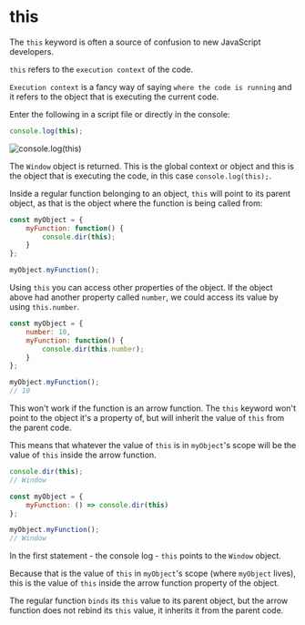 # this

The `this` keyword is often a source of confusion to new JavaScript developers.

`this` refers to the `execution context` of the code.

`Execution context` is a fancy way of saying `where the code is running` and it refers to the object that is executing the current code.

Enter the following in a script file or directly in the console:

```js
console.log(this);
```

![console.log(this)](variables/console-log-this.png)

The `Window` object is returned. This is the global context or object and this is the object that is executing the code, in this case `console.log(this);`.

Inside a regular function belonging to an object, `this` will point to its parent object, as that is the object where the function is being called from:

```js
const myObject = {
	myFunction: function() {
		console.dir(this);
	}
};

myObject.myFunction();
```

<!-- <img src="/images/js1/object-function-this.png" alt="object function this" style="max-width:300px"> -->

Using `this` you can access other properties of the object. If the object above had another property called `number`, we could access its value by using `this.number`.

```js
const myObject = {
	number: 10,
	myFunction: function() {
		console.dir(this.number);
	}
};

myObject.myFunction();
// 10
```

This won't work if the function is an arrow function. The `this` keyword won't point to the object it's a property of, but will inherit the value of `this` from the parent code.

This means that whatever the value of `this` is in `myObject`'s scope will be the value of `this` inside the arrow function.

```js
console.dir(this);
// Window

const myObject = {
	myFunction: () => console.dir(this)
};

myObject.myFunction();
// Window
```

In the first statement - the console log - `this` points to the `Window` object.

Because that is the value of `this` in `myObject`'s scope (where `myObject` lives), this is the value of `this` inside the arrow function property of the object.

The regular function `binds` its `this` value to its parent object, but the arrow function does not rebind its `this` value, it inherits it from the parent code.
